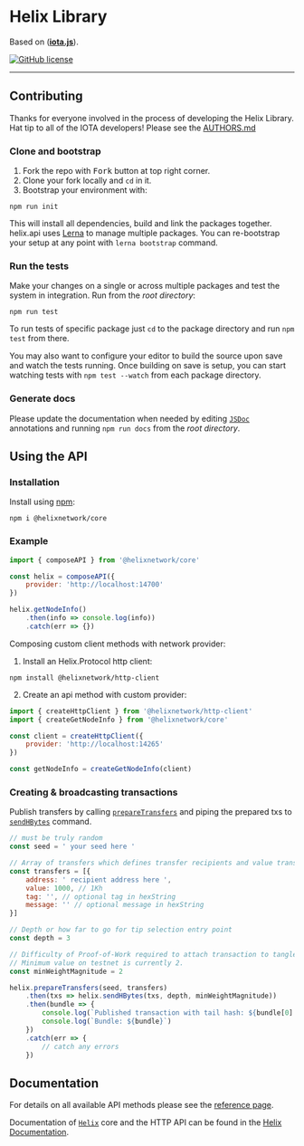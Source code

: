 # Helix Library

Based on ([**iota.js**](https://github.com/iotaledger/iota.js)).

[![GitHub license](https://img.shields.io/badge/license-MIT-blue.svg)](https://raw.githubusercontent.com/helixnetwork/helix.ap/master/LICENSE)  

---

## Contributing

Thanks for everyone involved in the process of developing the Helix Library. Hat tip to all of the IOTA developers! Please see the [AUTHORS.md](https://github.com/HelixNetwork/helix-lib/blob/master/AUTHORS.md)

### Clone and bootstrap

1. Fork the repo with <kbd>Fork</kbd> button at top right corner.
2. Clone your fork locally and `cd` in it.
3. Bootstrap your environment with:

```
npm run init
```

This will install all dependencies, build and link the packages together. helix.api uses [Lerna](https://lerna.js.org) to manage multiple packages. You can re-bootstrap your setup at any point with `lerna bootstrap` command.

### Run the tests

Make your changes on a single or across multiple packages and test the system in integration. Run from the _root directory_:

```
npm run test
```

To run tests of specific package just `cd` to the package directory and run `npm test` from there.

You may also want to configure your editor to build the source upon save and watch the tests running.
Once building on save is setup, you can start watching tests with `npm test --watch` from each package directory.

### Generate docs

Please update the documentation when needed by editing [`JSDoc`](http://usejsdoc.org) annotations and running `npm run docs` from the _root directory_.

## Using the API

### Installation

Install using [npm](https://www.npmjs.org/):

```
npm i @helixnetwork/core
```

### Example

```js
import { composeAPI } from '@helixnetwork/core'

const helix = composeAPI({
    provider: 'http://localhost:14700'
})

helix.getNodeInfo()
    .then(info => console.log(info))
    .catch(err => {})
```

Composing custom client methods with network provider:

1. Install an Helix.Protocol http client:

```
npm install @helixnetwork/http-client
```

2. Create an api method with custom provider:
```js
import { createHttpClient } from '@helixnetwork/http-client'
import { createGetNodeInfo } from '@helixnetwork/core'

const client = createHttpClient({
    provider: 'http://localhost:14265'
})

const getNodeInfo = createGetNodeInfo(client)
```

### Creating &amp; broadcasting transactions

Publish transfers by calling [`prepareTransfers`](packages/core#module_core.prepareTransfers) and piping the
prepared txs to [`sendHBytes`](packages/core#module_core.sendHBytes) command.

```js
// must be truly random
const seed = ' your seed here '

// Array of transfers which defines transfer recipients and value transferred in helixs.
const transfers = [{
    address: ' recipient address here ',
    value: 1000, // 1Kh
    tag: '', // optional tag in hexString
    message: '' // optional message in hexString
}]

// Depth or how far to go for tip selection entry point
const depth = 3

// Difficulty of Proof-of-Work required to attach transaction to tangle.
// Minimum value on testnet is currently 2.
const minWeightMagnitude = 2

helix.prepareTransfers(seed, transfers)
    .then(txs => helix.sendHBytes(txs, depth, minWeightMagnitude))
    .then(bundle => {
        console.log(`Published transaction with tail hash: ${bundle[0].hash}`)
        console.log(`Bundle: ${bundle}`)
    })
    .catch(err => {
        // catch any errors
    })
```

## Documentation

For details on all available API methods please see the [reference page](api_reference.md).

Documentation of [`Helix`](https://hlx.readme.io/hcp) core and the HTTP API can be found in the [Helix Documentation](https://hlx.readme.io).
